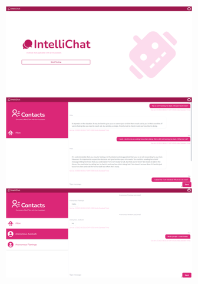 ![alt text](https://github.com/iLoveHanekawa/chat-app/blob/main/ss1.png?raw=true)
![alt text](https://github.com/iLoveHanekawa/chat-app/blob/main/ss2.png?raw=true)
![alt text](https://github.com/iLoveHanekawa/chat-app/blob/main/ss3.png?raw=true)
